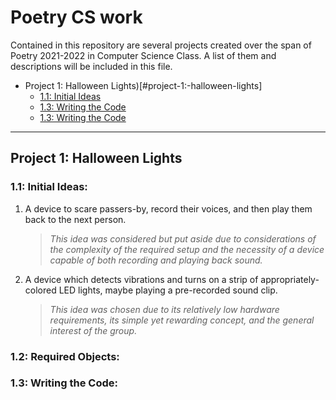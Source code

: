 # Poetry CS work

Contained in this repository are several projects created over the span of Poetry 2021-2022 in Computer Science Class. A list of them and descriptions will be included in this file.


 - Project 1: Halloween Lights)[#project-1:-halloween-lights]
    - [1.1: Initial Ideas](#1.1:-initial-ideas:)
    - [1.3: Writing the Code](#1.2:-required-objects:)
    - [1.3: Writing the Code](#1.3:-writing-the-code:)
___

## Project 1: Halloween Lights

###    1.1: Initial Ideas:

1. A device to scare passers-by, record their voices, and then play them back to the next person.</p>
    > _This idea was considered but put aside due to considerations of the complexity of the required setup and the necessity of a device capable of both recording and playing back sound._

2. A device which detects vibrations and turns on a strip of appropriately-colored LED lights, maybe playing a pre-recorded sound clip.
    > _This idea was chosen due to its relatively low hardware requirements, its simple yet rewarding concept, and the general interest of the group._

###     1.2: Required Objects:

###     1.3: Writing the Code: